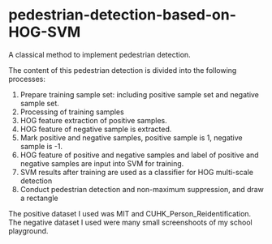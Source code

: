 # pedestrian-detection-based-on-HOG-SVM
A classical method to implement pedestrian detection. 

The content of this pedestrian detection is divided into the following processes:
1. Prepare training sample set: including positive sample set and negative sample set.
2. Processing of training samples
3. HOG feature extraction of positive samples.
4. HOG feature of negative sample is extracted.
5. Mark positive and negative samples, positive sample is 1, negative sample is -1.
6. HOG feature of positive and negative samples and label of positive and negative samples are input into SVM for training.
7. SVM results after training are used as a classifier for HOG multi-scale detection
8. Conduct pedestrian detection and non-maximum suppression, and draw a rectangle


The positive dataset I used was MIT and CUHK_Person_Reidentification.
The negative dataset I used were many small screenshoots of my school playground.
